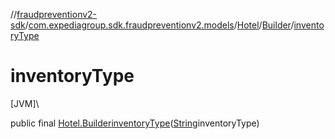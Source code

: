 //[fraudpreventionv2-sdk](../../../../index.md)/[com.expediagroup.sdk.fraudpreventionv2.models](../../index.md)/[Hotel](../index.md)/[Builder](index.md)/[inventoryType](inventory-type.md)

# inventoryType

[JVM]\

public final [Hotel.Builder](index.md)[inventoryType](inventory-type.md)([String](https://docs.oracle.com/javase/8/docs/api/java/lang/String.html)inventoryType)
